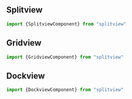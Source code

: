 ## Splitview

```javascript
import {SplitviewComponent} from "splitview"
```

## Gridview

```javascript
import {GridviewComponent} from "splitview"
```

## Dockview

```javascript
import {DockviewComponent} from "splitview"
```


